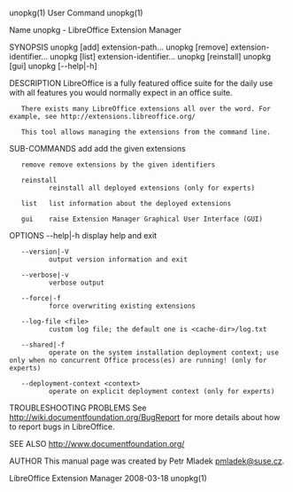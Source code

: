 unopkg(1)                                                                                        User Command                                                                                       unopkg(1)



Name
       unopkg - LibreOffice Extension Manager

SYNOPSIS
       unopkg [add] <options> extension-path...
       unopkg [remove] <options> extension-identifier...
       unopkg [list] <options> extension-identifier...
       unopkg [reinstall] <options>
       unopkg [gui]
       unopkg [--help|-h]


DESCRIPTION
       LibreOffice is a fully featured office suite for the daily use with all features you would normally expect in an office suite.

       There exists many LibreOffice extensions all over the word. For example, see http://extensions.libreoffice.org/

       This tool allows managing the extensions from the command line.


SUB-COMMANDS
       add    add the given extensions

       remove remove extensions by the given identifiers

       reinstall
              reinstall all deployed extensions (only for experts)

       list   list information about the deployed extensions

       gui    raise Extension Manager Graphical User Interface (GUI)


OPTIONS
       --help|-h
              display help and exit

       --version|-V
              output version information and exit

       --verbose|-v
              verbose output

       --force|-f
              force overwriting existing extensions

       --log-file <file>
              custom log file; the default one is <cache-dir>/log.txt

       --shared|-f
              operate on the system installation deployment context; use only when no concurrent Office process(es) are running! (only for experts)

       --deployment-context <context>
              operate on explicit deployment context (only for experts)



TROUBLESHOOTING PROBLEMS
       See http://wiki.documentfoundation.org/BugReport for more details about how to report bugs in LibreOffice.

SEE ALSO
       http://www.documentfoundation.org/

AUTHOR
       This manual page was created by Petr Mladek <pmladek@suse.cz>.



LibreOffice Extension Manager                                                                     2008-03-18                                                                                        unopkg(1)
